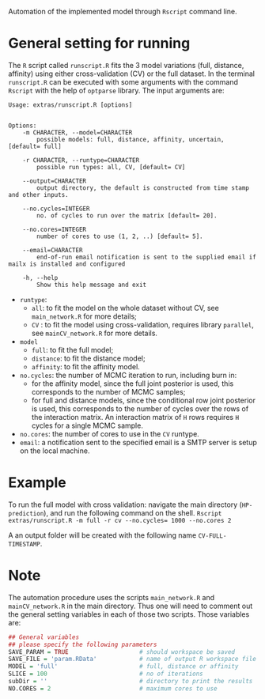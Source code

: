 Automation of the implemented model through `Rscript` command line.

# General setting for  running

The `R` script called `runscript.R` fits the 3 model variations (full, distance, affinity) using either cross-validation (CV) or the full dataset. In the terminal `runscript.R` can be executed with some arguments with the command `Rscript` with the help of `optparse` library. The input arguments are:
```
Usage: extras/runscript.R [options]


Options:
	-m CHARACTER, --model=CHARACTER
		possible models: full, distance, affinity, uncertain, [default= full]

	-r CHARACTER, --runtype=CHARACTER
		possible run types: all, CV, [default= CV]

	--output=CHARACTER
		output directory, the default is constructed from time stamp and other inputs.

	--no.cycles=INTEGER
		no. of cycles to run over the matrix [default= 20].

	--no.cores=INTEGER
		number of cores to use (1, 2, ..) [default= 5].

	--email=CHARACTER
		end-of-run email notification is sent to the supplied email if mailx is installed and configured

	-h, --help
		Show this help message and exit
```

+ `runtype`: 
    + `all`: to fit the model on the whole dataset without CV, see `main_network.R` for more details;
    + `CV` : to fit the model using cross-validation, requires library `parallel`, see `mainCV_network.R` for more details.
+ `model`
    + `full`: to fit the full model;
    + `distance`: to fit the distance model;
    + `affinity`: to fit the affinity model.
+ `no.cycles`: the number of MCMC iteration to run, including burn in:
    + for the affinity model, since the full joint posterior is used, this corresponds to the number of MCMC samples;
    + for full and distance models, since the conditional row joint posterior is used, this corresponds to the number of cycles over the rows of the interaction matrix. An interaction matrix of `H` rows requires `H` cycles for a single MCMC sample. 
+ `no.cores`: the number of cores to use in the `CV` runtype.
+ `email`: a notification sent to the specified email is a SMTP server is setup on the local machine.  


# Example
To run the full model with cross validation: navigate the main directory (`HP-prediction`), and run the following command on the shell. 
`
Rscript extras/runscript.R -m full -r cv --no.cycles= 1000 --no.cores 2
`

A an output folder will be created with the following name `CV-FULL-TIMESTAMP`. 
      
# Note
The automation procedure uses the scripts `main_network.R` and `mainCV_network.R` in the main directory. Thus one will need to comment out the general setting variables in each of those two scripts. Those variables are:

```R
## General variables
## please specify the following parameters
SAVE_PARAM = TRUE                    # should workspace be saved
SAVE_FILE = 'param.RData'            # name of output R workspace file
MODEL = 'full'                       # full, distance or affinity
SLICE = 100                          # no of iterations
subDir = ''                          # directory to print the results 
NO.CORES = 2                         # maximum cores to use
```
